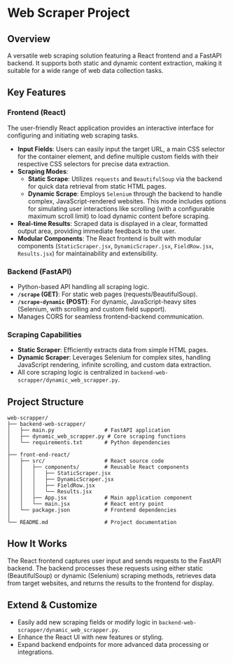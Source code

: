 # Web Scraper Project

## Overview
A versatile web scraping solution featuring a React frontend and a FastAPI backend. It supports both static and dynamic content extraction, making it suitable for a wide range of web data collection tasks.

## Key Features

### Frontend (React)
The user-friendly React application provides an interactive interface for configuring and initiating web scraping tasks.
- **Input Fields**: Users can easily input the target URL, a main CSS selector for the container element, and define multiple custom fields with their respective CSS selectors for precise data extraction.
- **Scraping Modes**:
    - **Static Scrape**: Utilizes `requests` and `BeautifulSoup` via the backend for quick data retrieval from static HTML pages.
    - **Dynamic Scrape**: Employs `Selenium` through the backend to handle complex, JavaScript-rendered websites. This mode includes options for simulating user interactions like scrolling (with a configurable maximum scroll limit) to load dynamic content before scraping.
- **Real-time Results**: Scraped data is displayed in a clear, formatted output area, providing immediate feedback to the user.
- **Modular Components**: The React frontend is built with modular components (`StaticScraper.jsx`, `DynamicScraper.jsx`, `FieldRow.jsx`, `Results.jsx`) for maintainability and extensibility.

### Backend (FastAPI)
- Python-based API handling all scraping logic.
- **`/scrape` (GET)**: For static web pages (requests/BeautifulSoup).
- **`/scrape-dynamic` (POST)**: For dynamic, JavaScript-heavy sites (Selenium, with scrolling and custom field support).
- Manages CORS for seamless frontend-backend communication.

### Scraping Capabilities
- **Static Scraper**: Efficiently extracts data from simple HTML pages.
- **Dynamic Scraper**: Leverages Selenium for complex sites, handling JavaScript rendering, infinite scrolling, and custom data extraction.
- All core scraping logic is centralized in `backend-web-scrapper/dynamic_web_scrapper.py`.

## Project Structure
```
web-scrapper/
├── backend-web-scrapper/
│   ├── main.py                # FastAPI application
│   ├── dynamic_web_scrapper.py # Core scraping functions
│   └── requirements.txt       # Python dependencies
│
├── front-end-react/
│   ├── src/                   # React source code
│   │   ├── components/        # Reusable React components
│   │   │   ├── StaticScraper.jsx
│   │   │   ├── DynamicScraper.jsx
│   │   │   ├── FieldRow.jsx
│   │   │   └── Results.jsx
│   │   ├── App.jsx            # Main application component
│   │   └── main.jsx           # React entry point
│   └── package.json           # Frontend dependencies
│
└── README.md                  # Project documentation
```

## How It Works
The React frontend captures user input and sends requests to the FastAPI backend. The backend processes these requests using either static (BeautifulSoup) or dynamic (Selenium) scraping methods, retrieves data from target websites, and returns the results to the frontend for display.

## Extend & Customize
- Easily add new scraping fields or modify logic in `backend-web-scrapper/dynamic_web_scrapper.py`.
- Enhance the React UI with new features or styling.
- Expand backend endpoints for more advanced data processing or integrations.

